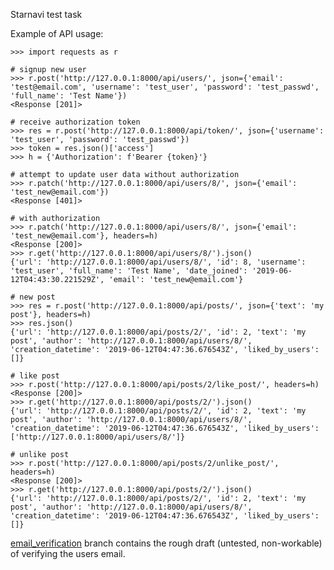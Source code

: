 Starnavi test task

Example of API usage:

    >>> import requests as r
    
    # signup new user
    >>> r.post('http://127.0.0.1:8000/api/users/', json={'email': 'test@email.com', 'username': 'test_user', 'password': 'test_passwd', 'full_name': 'Test Name'})
    <Response [201]>
    
    # receive authorization token
    >>> res = r.post('http://127.0.0.1:8000/api/token/', json={'username': 'test_user', 'password': 'test_passwd'})               
    >>> token = res.json()['access']                                       
    >>> h = {'Authorization': f'Bearer {token}'}
    
    # attempt to update user data without authorization
    >>> r.patch('http://127.0.0.1:8000/api/users/8/', json={'email': 'test_new@email.com'})                                                                             
    <Response [401]>
    
    # with authorization
    >>> r.patch('http://127.0.0.1:8000/api/users/8/', json={'email': 'test_new@email.com'}, headers=h)
    <Response [200]>
    >>> r.get('http://127.0.0.1:8000/api/users/8/').json()                                               
    {'url': 'http://127.0.0.1:8000/api/users/8/', 'id': 8, 'username': 'test_user', 'full_name': 'Test Name', 'date_joined': '2019-06-12T04:43:30.221529Z', 'email': 'test_new@email.com'}
    
    # new post
    >>> res = r.post('http://127.0.0.1:8000/api/posts/', json={'text': 'my post'}, headers=h)
    >>> res.json()
    {'url': 'http://127.0.0.1:8000/api/posts/2/', 'id': 2, 'text': 'my post', 'author': 'http://127.0.0.1:8000/api/users/8/', 'creation_datetime': '2019-06-12T04:47:36.676543Z', 'liked_by_users': []}
    
    # like post
    >>> r.post('http://127.0.0.1:8000/api/posts/2/like_post/', headers=h)
    <Response [200]>
    >>> r.get('http://127.0.0.1:8000/api/posts/2/').json()
    {'url': 'http://127.0.0.1:8000/api/posts/2/', 'id': 2, 'text': 'my post', 'author': 'http://127.0.0.1:8000/api/users/8/', 'creation_datetime': '2019-06-12T04:47:36.676543Z', 'liked_by_users': ['http://127.0.0.1:8000/api/users/8/']}
    
    # unlike post
    >>> r.post('http://127.0.0.1:8000/api/posts/2/unlike_post/', headers=h)
    <Response [200]>
    >>> r.get('http://127.0.0.1:8000/api/posts/2/').json()
    {'url': 'http://127.0.0.1:8000/api/posts/2/', 'id': 2, 'text': 'my post', 'author': 'http://127.0.0.1:8000/api/users/8/', 'creation_datetime': '2019-06-12T04:47:36.676543Z', 'liked_by_users': []}



[email_verification](https://github.com/vchslv13/starnavi_task/tree/email_verification) branch contains the rough draft (untested, non-workable) of verifying the users email.
